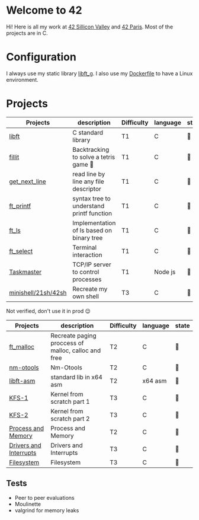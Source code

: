 
# Welcome to 42

Hi! Here is all my work at [42 Sillicon Valley](https://www.42.us.org/) and [42 Paris](https://www.42.fr/). Most of the projects are in C.
# Configuration
I always use my static library [libft_g](/libft_g).
I also use my [Dockerfile](/docker_config/Dockerfile) to have a Linux environment.

# Projects

| Projects | description | Difficulty | language | state |
|--|--|--|--|--|
| [libft](/projects/libft) | C standard library | T1 |C |:100: |
| [fillit](/projects/fillit) | Backtracking to solve a tetris game :muscle: | T1 | C |:100: |
| [get_next_line](/projects/get_next_line) | read line by line any file descriptor | T1 | C |:100: |
| [ft_printf](/projects/ft_printf) | syntax tree to understand printf function | T1 | C |:100: |
| [ft_ls](/projects/ft_ls) | Implementation of ls based on binary tree | T1 | C |:100: |
| [ft_select](/projects/ft_select) | Terminal interaction | T1 | C |:100: |
| [Taskmaster](/projects/taskmaster) | TCP/IP server to control processes | T1 | Node js |:100: |
| [minishell/21sh/42sh](/projects/minishell_21sh_42sh) | Recreate my own shell |  T3 | C |:100: |

Not verified, don't use it in prod :relieved:

| Projects | description | Difficulty | language | state |
|--|--|--|--|--|
| [ft_malloc](/projects/ft_malloc) | Recreate paging proccess of malloc, calloc and free | T2 | C |:construction_worker: |
| [nm-otools](/projects/nm-tools) | Nm-Otools | T2 | C |:construction_worker: |
| [libft-asm](/projects/libft-asm) | standard lib in x64 asm | T2 | x64 asm |:construction_worker: |
| [KFS-1](/projects/little-penguin-1) | Kernel from scratch part 1 | T3 | C |:construction_worker: |
| [KFS-2](/projects/little-penguin-1) | Kernel from scratch part 2 | T3 | C |:construction_worker: |
| [Process and Memory](/projects/libft-asm) | Process and Memory | T2 | C |:construction_worker: |
| [Drivers and Interrupts](/projects/libft-asm) | Drivers and Interrupts | T3 | C |:construction_worker: |
| [Filesystem](/projects/Filesystem) |Filesystem | T3 | C |:construction_worker: |


## Tests
- Peer to peer evaluations
- Moulinette
- valgrind for memory leaks


